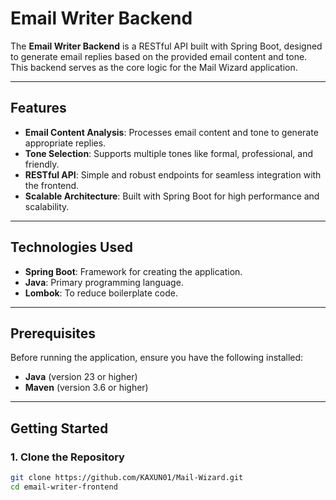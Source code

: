 # Email Writer Backend

The **Email Writer Backend** is a RESTful API built with Spring Boot, designed to generate email replies based on the provided email content and tone. This backend serves as the core logic for the Mail Wizard application.

---

## Features

- **Email Content Analysis**: Processes email content and tone to generate appropriate replies.
- **Tone Selection**: Supports multiple tones like formal, professional, and friendly.
- **RESTful API**: Simple and robust endpoints for seamless integration with the frontend.
- **Scalable Architecture**: Built with Spring Boot for high performance and scalability.

---

## Technologies Used

- **Spring Boot**: Framework for creating the application.
- **Java**: Primary programming language.
- **Lombok**: To reduce boilerplate code.

---

## Prerequisites

Before running the application, ensure you have the following installed:

- **Java** (version 23 or higher)
- **Maven** (version 3.6 or higher)

---

## Getting Started

### 1. Clone the Repository

```bash
git clone https://github.com/KAXUN01/Mail-Wizard.git
cd email-writer-frontend
```
